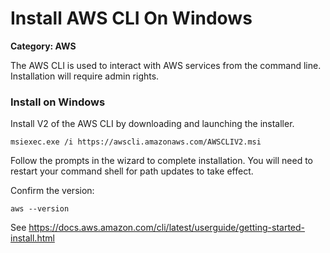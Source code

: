 # Install AWS CLI On Windows

__Category: AWS__

The AWS CLI is used to interact with AWS services from the command line. Installation will require admin rights.

### Install on Windows

Install V2 of the AWS CLI by downloading and launching the installer. 

```shell
msiexec.exe /i https://awscli.amazonaws.com/AWSCLIV2.msi
```

Follow the prompts in the wizard to complete installation. You will need to restart your command shell for path updates to take effect.

Confirm the version:

```shell
aws --version
```

See https://docs.aws.amazon.com/cli/latest/userguide/getting-started-install.html
